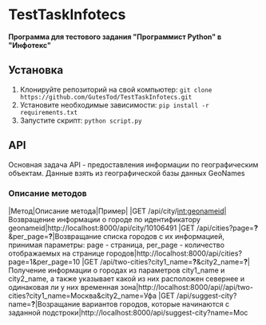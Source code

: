 # TestTaskInfotecs
__Программа для тестового задания "Программист Python" в "Инфотекс"__
## Установка
1. Клонируйте репозиторий на свой компьютер: `git clone https://github.com/GutesTod/TestTaskInfotecs.git`
2. Установите необходимые зависимости: `pip install -r requirements.txt`
3. Запустите скрипт: `python script.py`
## API
Основная задача API - предоставления информации по географическим объектам. Данные взять из географической базы данных GeoNames
### Описание методов
|Метод|Описание метода|Пример|
|GET /api/city/<int:geonameid>|Возвращение информации о городе по идентификатору geonameid|http://localhost:8000/api/city/10106491
|GET /api/cities?page=__?__&per_page=__?__|Возвращание списка городов с их информацией, принимая параметры: page - страница, per_page - количество отображаемых на странице городов|http://localhost:8000/api/cities?page=1&per_page=10
|GET /api/two-cities?city1_name=__?__&city2_name=__?__|Получение информации о городах из параметров city1_name и city2_name, а также указывает какой из них расположен севернее и одинаковая ли у них временная зона|http://localhost:8000/api//api/two-cities?city1_name=Москва&city2_name=Уфа
|GET /api/suggest-city?name=__?__|Возращание вариантов городов, которые начинаются с заданной подстроки|http://localhost:8000/api/suggest-city?name=Мос
